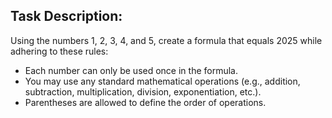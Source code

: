 ## Task Description:

 Using the numbers 1, 2, 3, 4, and 5, create a formula that equals 2025 while adhering to these rules:

* Each number can only be used once in the formula.
* You may use any standard mathematical operations (e.g., addition, subtraction, multiplication, division, exponentiation, etc.).
* Parentheses are allowed to define the order of operations.
